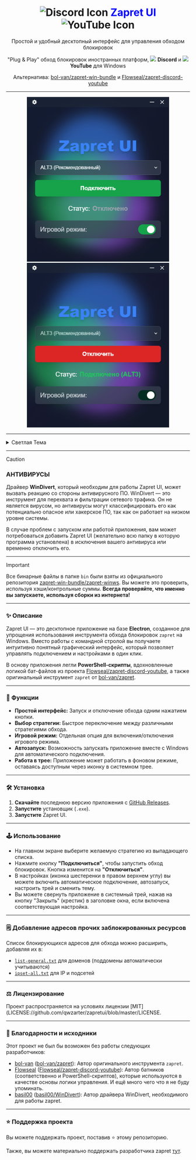 # <div align="center"><img src="https://cdn-icons-png.flaticon.com/128/5968/5968756.png" height="28" alt="Discord Icon" /> <span style="color: blue;">Zapret UI</span> <img src="https://cdn-icons-png.flaticon.com/128/1384/1384060.png" height="28" alt="YouTube Icon" /></div>

<div align="center">
Простой и удобный десктопный интерфейс для управления обходом блокировок

"Plug & Play" обход блокировок иностранных платформ, <img src="https://cdn-icons-png.flaticon.com/128/5968/5968756.png" height="11" /> **Discord** и <img src="https://cdn-icons-png.flaticon.com/128/1384/1384060.png" height="11" /> **YouTube** для Windows

Альтернатива: [bol-van/zapret-win-bundle](https://github.com/bol-van/zapret-win-bundle) и [Flowseal/zapret-discord-youtube](https://github.com/Flowseal/zapret-discord-youtube)
</div>

---

<div align="center">
  <img src="./Images/1.png" height="450" alt="Тёмная тема 1" />
  <img src="./Images/2.png" height="450" alt="Тёмная тема 2" />
</div>

---

<details>
  <summary>Светлая Тема</summary>
  <div align="center">
    <img src="./Images/3.png" height="400" alt="Светлая тема 1" />
    <img src="./Images/4.png" height="400" alt="Светлая тема 2" />
  </div>
</details>

---

> [!CAUTION]
>
> ### АНТИВИРУСЫ
>
> Драйвер **WinDivert**, который необходим для работы Zapret UI, может вызвать реакцию со стороны антивирусного ПО. WinDivert — это инструмент для перехвата и фильтрации сетевого трафика. Он не является вирусом, но антивирусы могут классифицировать его как потенциально опасное или хакерское ПО, так как он работает на низком уровне системы.
>
> В случае проблем с запуском или работой приложения, вам может потребоваться добавить Zapret UI (желательно всю папку в которую программа установлена) в исключения вашего антивируса или временно отключить его.

---

> [!IMPORTANT]
>
> Все бинарные файлы в папке `bin` были взяты из официального репозитория [zapret-win-bundle/zapret-winws](https://github.com/bol-van/zapret-win-bundle/tree/master/zapret-winws). Вы можете это проверить, используя хэши/контрольные суммы. **Всегда проверяйте, что именно вы запускаете, используя сборки из интернета!**

---

### ✨ Описание

Zapret UI — это десктопное приложение на базе **Electron**, созданное для упрощения использования инструмента обхода блокировок `zapret` на Windows. Вместо работы с командной стролой вы получаете интуитивно понятный графический интерфейс, который позволяет управлять подключением и настройками в один клик.

В основу приложения легли **PowerShell-скрипты**, вдохновленные логикой бат-файлов из проекта [Flowseal/zapret-discord-youtube](https://github.com/Flowseal/zapret-discord-youtube), а также оригинальный инструмент `zapret` от [bol-van/zapret](https://github.com/bol-van/zapret).

---

### 🚀 Функции

* **Простой интерфейс:** Запуск и отключение обхода одним нажатием кнопки.
* **Выбор стратегии:** Быстрое переключение между различными стратегиями обхода.
* **Игровой режим:** Отдельная опция для включения/отключения игрового режима.
* **Автозапуск:** Возможность запускать приложение вместе с Windows для автоматического подключения.
* **Работа в трее:** Приложение может работать в фоновом режиме, оставаясь доступным через иконку в системном трее.

---

### 🛠️ Установка

1.  **Скачайте** последнюю версию приложения с [GitHub Releases](https://github.com/qwzarter/zapretui/releases).
2.  **Запустите** установщик (`.exe`).
3.  **Запустите** Zapret UI.

---

### 🕹️ Использование

* На главном экране выберите желаемую стратегию из выпадающего списка.
* Нажмите кнопку **"Подключиться"**, чтобы запустить обход блокировок. Кнопка изменится на **"Отключиться"**.
* В настройках (иконка шестеренки в правом верхнем углу) вы можете включить автоматическое подключение, автозапуск, настроить трей и сменить тему.
* Вы можете свернуть приложение в системный трей, нажав на кнопку "Закрыть" (крестик) в заголовке окна, если включена соответствующая настройка.

---

### 🗒️ Добавление адресов прочих заблокированных ресурсов

Список блокирующихся адресов для обхода можно расширить, добавляя их в:

* [`list-general.txt`](./bat_scripts/ps1/lists/list-general.txt) для доменов (поддомены автоматически учитываются)
* [`ipset-all.txt`](./bat_scripts/ps1/lists/ipset-all.txt) для IP и подсетей

---

### ⚖️ Лицензирование

Проект распространяется на условиях лицензии [MIT](LICENSE://github.com/qwzarter/zapretui/blob/master/LICENSE.

---

### 🙏 Благодарности и исходники

Этот проект не был бы возможен без работы следующих разработчиков:

* [bol-van](https://github.com/bol-van) ([bol-van/zapret](https://github.com/bol-van/zapret)): Автор оригинального инструмента `zapret`.
* [Flowseal](https://github.com/Flowseal) ([Flowseal/zapret-discord-youtube](https://github.com/Flowseal/zapret-discord-youtube)): Автор батников (соответственно и PowerShell-скриптов), которые используются в качестве основы логики управления. И ещё много чего что я не буду упоминать.
* [basil00](https://github.com/basil00) ([basil00/WinDivert](https://github.com/basil00/WinDivert)): Автор драйвера WinDivert, необходимого для работы zapret.

---

### ⭐ Поддержка проекта

Вы можете поддержать проект, поставив :star: этому репозиторию.

Также, вы можете материально поддержать разработчика zapret [тут](https://boosty.to/bol-van).
